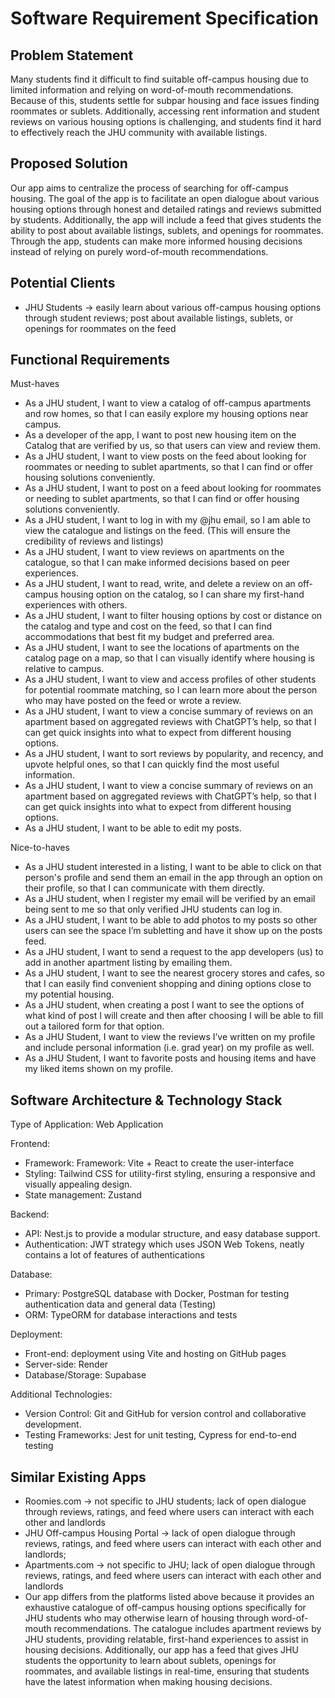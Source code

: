 # Software Requirement Specification

## Problem Statement
Many students find it difficult to find suitable off-campus housing due to limited information and relying on word-of-mouth recommendations. Because of this, students settle for subpar housing and face issues finding roommates or sublets. Additionally, accessing rent information and student reviews on various housing options is challenging, and students find it hard to effectively reach the JHU community with available listings.


## Proposed Solution
Our app aims to centralize the process of searching for off-campus housing. The goal of the app is to facilitate an open dialogue about various housing options through honest and detailed ratings and reviews submitted by students. Additionally, the app will include a feed that gives students the ability to post about available listings, sublets, and openings for roommates. Through the app, students can make more informed housing decisions instead of relying on purely word-of-mouth recommendations.

## Potential Clients
- JHU Students → easily learn about various off-campus housing options through student reviews; post about available listings, sublets, or openings for roommates on the feed


## Functional Requirements

Must-haves

- As a JHU student, I want to view a catalog of off-campus apartments and row homes, so that I can easily explore my housing options near campus.
- As a developer of the app, I want to post new housing item on the Catalog that are verified by us, so that users can view and review them.
- As a JHU student, I want to view posts on the feed about looking for roommates or needing to sublet apartments, so that I can find or offer housing solutions conveniently.
- As a JHU student, I want to post on a feed about looking for roommates or needing to sublet apartments, so that I can find or offer housing solutions conveniently.
- As a JHU student, I want to log in with my @jhu email, so I am able to view the catalogue and listings on the feed. (This will ensure the credibility of reviews and listings)
- As a JHU student, I want to view reviews on apartments on the catalogue, so that I can make informed decisions based on peer experiences.
- As a JHU student, I want to read, write, and delete a review on an off-campus housing option on the catalog, so I can share my first-hand experiences with others.
- As a JHU student, I want to filter housing options by cost or distance on the catalog and type and cost on the feed, so that I can find accommodations that best fit my budget and preferred area.
- As a JHU student, I want to see the locations of apartments on the catalog page on a map, so that I can visually identify where housing is relative to campus.
- As a JHU student, I want to view and access profiles of other students for potential roommate matching, so I can learn more about the person who may have posted on the feed or wrote a review.
- As a JHU student, I want to view a concise summary of reviews on an apartment based on aggregated reviews with ChatGPT’s help, so that I can get quick insights into what to expect from different housing options.
- As a JHU student, I want to sort reviews by popularity, and recency, and upvote helpful ones, so that I can quickly find the most useful information.
- As a JHU student, I want to view a concise summary of reviews on an apartment based on aggregated reviews with ChatGPT’s help, so that I can get quick insights into what to expect from different housing options.
- As a JHU student, I want to be able to edit my posts.

Nice-to-haves

- As a JHU student interested in a listing, I want to be able to click on that person's profile and send them an email in the app through an option on their profile, so that I can communicate with them directly.
- As a JHU student, when I register my email will be verified by an email being sent to me so that only verified JHU students can log in.
- As a JHU student, I want to be able to add photos to my posts so other users can see the space I’m subletting and have it show up on the posts feed.
- As a JHU student, I want to send a request to the app developers (us) to add in another apartment listing by emailing them.
- As a JHU student, I want to see the nearest grocery stores and cafes, so that I can easily find convenient shopping and dining options close to my potential housing.
- As a JHU student, when creating a post I want to see the options of what kind of post I will create and then after choosing I will be able to fill out a tailored form for that option.
- As a JHU Student, I want to view the reviews I’ve written on my profile and include personal information (i.e. grad year) on my profile as well.
- As a JHU Student, I want to favorite posts and housing items and have my liked items shown on my profile.

## Software Architecture & Technology Stack

Type of Application: Web Application

Frontend:
- Framework: Framework: Vite + React to create the user-interface
- Styling: Tailwind CSS for utility-first styling, ensuring a responsive and visually appealing design.
- State management: Zustand

Backend:
- API: Nest.js to provide a modular structure, and easy database support.
- Authentication: JWT strategy which uses JSON Web Tokens, neatly contains a lot of features of authentications

Database:
- Primary: PostgreSQL database with Docker, Postman for testing authentication data and general data (Testing)
- ORM: TypeORM for database interactions and tests
  
Deployment:
- Front-end: deployment using Vite and hosting on GitHub pages
- Server-side: Render
- Database/Storage: Supabase

Additional Technologies:
- Version Control: Git and GitHub for version control and collaborative development.
- Testing Frameworks: Jest for unit testing, Cypress for end-to-end testing


## Similar Existing Apps

- Roomies.com → not specific to JHU students; lack of open dialogue through reviews, ratings, and feed where users can interact with each other and landlords
- JHU Off-campus Housing Portal → lack of open dialogue through reviews, ratings, and feed where users can interact with each other and landlords;
- Apartments.com → not specific to JHU; lack of open dialogue through reviews, ratings, and feed where users can interact with each other and landlords
- Our app differs from the platforms listed above because it provides an exhaustive catalogue of off-campus housing options specifically for JHU students who may otherwise learn of housing through word-of-mouth recommendations. The catalogue includes apartment reviews by JHU students, providing relatable, first-hand experiences to assist in housing decisions. Additionally, our app has a feed that gives JHU students the opportunity to learn about sublets, openings for roommates, and available listings in real-time, ensuring that students have the latest information when making housing decisions.
